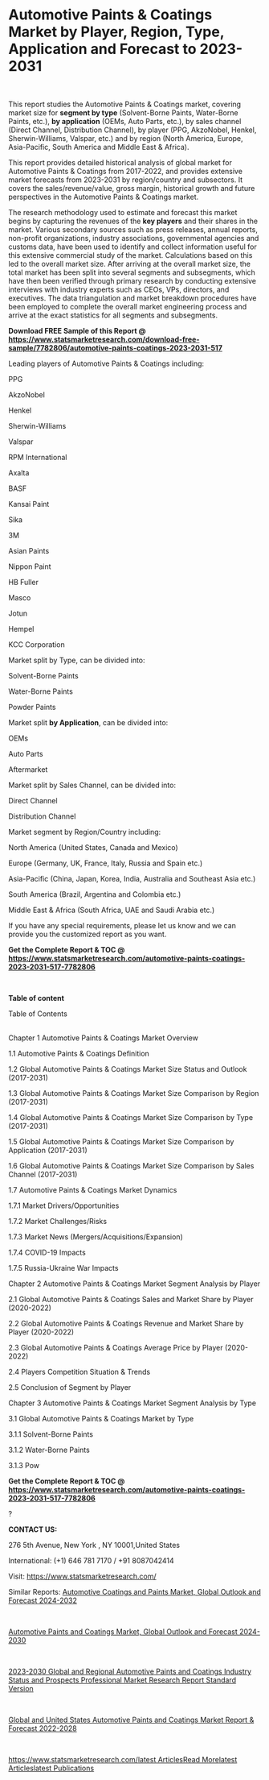 <h1>Automotive Paints & Coatings Market by Player, Region, Type, Application and Forecast to 2023-2031</h1><br/><p>This report studies the Automotive Paints & Coatings market, covering market size for <strong>segment by type</strong> (Solvent-Borne Paints, Water-Borne Paints, etc.), <strong>by application</strong> (OEMs, Auto Parts, etc.), by sales channel (Direct Channel, Distribution Channel), by player (PPG, AkzoNobel, Henkel, Sherwin-Williams, Valspar, etc.) and by region (North America, Europe, Asia-Pacific, South America and Middle East & Africa).</p>
 
 
 
 <p>This report provides detailed historical analysis of global market for Automotive Paints & Coatings from 2017-2022, and provides extensive market forecasts from 2023-2031 by region/country and subsectors. It covers the sales/revenue/value, gross margin, historical growth and future perspectives in the Automotive Paints & Coatings market.</p>
 
 
 
 <p>The research methodology used to estimate and forecast this market begins by capturing the revenues of the <strong>key players</strong> and their shares in the market. Various secondary sources such as press releases, annual reports, non-profit organizations, industry associations, governmental agencies and customs data, have been used to identify and collect information useful for this extensive commercial study of the market. Calculations based on this led to the overall market size. After arriving at the overall market size, the total market has been split into several segments and subsegments, which have then been verified through primary research by conducting extensive interviews with industry experts such as CEOs, VPs, directors, and executives. The data triangulation and market breakdown procedures have been employed to complete the overall market engineering process and arrive at the exact statistics for all segments and subsegments.</p>
 
 
 
 <p><strong>Download FREE Sample of this Report @ <a href="https://www.statsmarketresearch.com/download-free-sample/7782806/automotive-paints-coatings-2023-2031-517">https://www.statsmarketresearch.com/download-free-sample/7782806/automotive-paints-coatings-2023-2031-517</a></strong></p>
 
 
 
 <p>Leading players of Automotive Paints & Coatings including:</p>
 
 
 
 <p>PPG</p>
 
 
 
 <p>AkzoNobel</p>
 
 
 
 <p>Henkel</p>
 
 
 
 <p>Sherwin-Williams</p>
 
 
 
 <p>Valspar</p>
 
 
 
 <p>RPM International</p>
 
 
 
 <p>Axalta</p>
 
 
 
 <p>BASF</p>
 
 
 
 <p>Kansai Paint</p>
 
 
 
 <p>Sika</p>
 
 
 
 <p>3M</p>
 
 
 
 <p>Asian Paints</p>
 
 
 
 <p>Nippon Paint</p>
 
 
 
 <p>HB Fuller</p>
 
 
 
 <p>Masco</p>
 
 
 
 <p>Jotun</p>
 
 
 
 <p>Hempel</p>
 
 
 
 <p>KCC Corporation</p>
 
 
 
 <p>Market split by Type, can be divided into:</p>
 
 
 
 <p>Solvent-Borne Paints</p>
 
 
 
 <p>Water-Borne Paints</p>
 
 
 
 <p>Powder Paints</p>
 
 
 
 <p>Market split <strong>by Application</strong>, can be divided into:</p>
 
 
 
 <p>OEMs</p>
 
 
 
 <p>Auto Parts</p>
 
 
 
 <p>Aftermarket</p>
 
 
 
 <p>Market split by Sales Channel, can be divided into:</p>
 
 
 
 <p>Direct Channel</p>
 
 
 
 <p>Distribution Channel</p>
 
 
 
 <p>Market segment by Region/Country including:</p>
 
 
 
 <p>North America (United States, Canada and Mexico)</p>
 
 
 
 <p>Europe (Germany, UK, France, Italy, Russia and Spain etc.)</p>
 
 
 
 <p>Asia-Pacific (China, Japan, Korea, India, Australia and Southeast Asia etc.)</p>
 
 
 
 <p>South America (Brazil, Argentina and Colombia etc.)</p>
 
 
 
 <p>Middle East & Africa (South Africa, UAE and Saudi Arabia etc.)</p>
 
 
 
 <p>If you have any special requirements, please let us know and we can provide you the customized report as you want.</p>
 
 
 
 <div><b>Get the Complete Report & TOC @ <a href="https://www.statsmarketresearch.com/automotive-paints-coatings-2023-2031-517-7782806">https://www.statsmarketresearch.com/automotive-paints-coatings-2023-2031-517-7782806</a></b></div>
 
 
 
 <p><br />
 
 <b>Table of content</b></p>
 
 
 
 <p>Table of Contents<br />
 
 <br />
 
 Chapter 1 Automotive Paints & Coatings Market Overview<br />
 
 1.1 Automotive Paints & Coatings Definition<br />
 
 1.2 Global Automotive Paints & Coatings Market Size Status and Outlook (2017-2031)<br />
 
 1.3 Global Automotive Paints & Coatings Market Size Comparison by Region (2017-2031)<br />
 
 1.4 Global Automotive Paints & Coatings Market Size Comparison by Type (2017-2031)<br />
 
 1.5 Global Automotive Paints & Coatings Market Size Comparison by Application (2017-2031)<br />
 
 1.6 Global Automotive Paints & Coatings Market Size Comparison by Sales Channel (2017-2031)<br />
 
 1.7 Automotive Paints & Coatings Market Dynamics<br />
 
 1.7.1 Market Drivers/Opportunities<br />
 
 1.7.2 Market Challenges/Risks<br />
 
 1.7.3 Market News (Mergers/Acquisitions/Expansion)<br />
 
 1.7.4 COVID-19 Impacts<br />
 
 1.7.5 Russia-Ukraine War Impacts<br />
 
 Chapter 2 Automotive Paints & Coatings Market Segment Analysis by Player<br />
 
 2.1 Global Automotive Paints & Coatings Sales and Market Share by Player (2020-2022)<br />
 
 2.2 Global Automotive Paints & Coatings Revenue and Market Share by Player (2020-2022)<br />
 
 2.3 Global Automotive Paints & Coatings Average Price by Player (2020-2022)<br />
 
 2.4 Players Competition Situation & Trends<br />
 
 2.5 Conclusion of Segment by Player<br />
 
 Chapter 3 Automotive Paints & Coatings Market Segment Analysis by Type<br />
 
 3.1 Global Automotive Paints & Coatings Market by Type<br />
 
 3.1.1 Solvent-Borne Paints<br />
 
 3.1.2 Water-Borne Paints<br />
 
 3.1.3 Pow</p>
 
 
 
 <div><b>Get the Complete Report & TOC @ <a href="https://www.statsmarketresearch.com/automotive-paints-coatings-2023-2031-517-7782806">https://www.statsmarketresearch.com/automotive-paints-coatings-2023-2031-517-7782806</a></b></div>
 
 
 
 <p>? </p>
 
 
 
 <p><b>CONTACT US:</b><br />
 
 276 5th Avenue, New York , NY 10001,United States<br />
 
 International: (+1) 646 781 7170 / +91 8087042414<br />
 
 Visit: <a href="https://www.statsmarketresearch.com/">https://www.statsmarketresearch.com/</a><br />
 
 Similar Reports: <a href="https://www.statsmarketresearch.com/automotive-paints-coatings-2023-2031-517-7782806">Automotive Coatings and Paints Market, Global Outlook and Forecast 2024-2032</a><br />
 
 <br />
 
 <a href="https://www.statsmarketresearch.com/automotive-paints-coatings-2023-2031-517-7782806">Automotive Paints and Coatings Market, Global Outlook and Forecast 2024-2030</a><br />
 
 <br />
 
 <a href="https://www.statsmarketresearch.com/automotive-paints-coatings-2023-2031-517-7782806">2023-2030 Global and Regional Automotive Paints and Coatings Industry Status and Prospects Professional Market Research Report Standard Version</a><br />
 
 <br />
 
 <a href="https://www.statsmarketresearch.com/automotive-paints-coatings-2023-2031-517-7782806">Global and United States Automotive Paints and Coatings Market Report & Forecast 2022-2028</a><br />
 
 <br />
 
 <a href="https://gyeongbokgung.com">https://www.statsmarketresearch.com/</a><a href="https://hallyeomaritime.com">latest Articles</a><a href="https://jingwansa.com">Read More</a><a href="https://nguoiviet.jp/">latest Articles</a><a href="https://www.intelmarketresearch.com/">latest Publications</a></p>